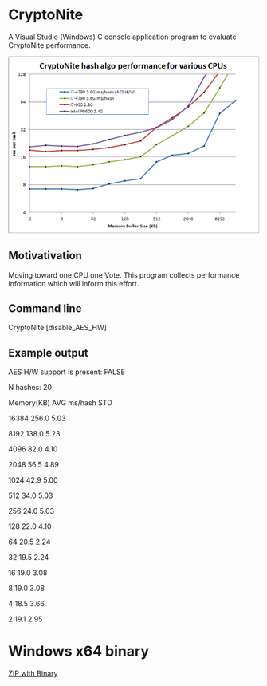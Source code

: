 # CryptoNite
A Visual Studio (Windows) C console application program to evaluate CryptoNite performance.

![![Chart](Data.png?raw=true "CryptoNite Performance on Various CPUs")
](Data.png?raw=true "CryptoNite Performance on Various CPUs")

## Motivativation

Moving toward one CPU one Vote. This program collects performance information which will inform this effort.

## Command line

CryptoNite [disable_AES_HW]


## Example output

AES H/W support is present:	FALSE

N hashes:	20

Memory(KB)	AVG ms/hash	STD

16384	256.0	5.03

8192	138.0	5.23

4096	82.0	4.10

2048	56.5	4.89

1024	42.9	5.00

512	34.0	5.03

256	24.0	5.03

128	22.0	4.10

64	20.5	2.24

32	19.5	2.24

16	19.0	3.08

8	19.0	3.08

4	18.5	3.66

2	19.1	2.95

# Windows x64 binary

[ZIP with Binary](CryptoNite.zip)
